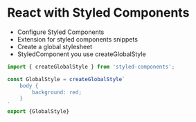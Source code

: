 # React with Styled Components

- Configure Styled Components
- Extension for styled components snippets
- Create a global stylesheet
- StyledComponent you use createGlobalStyle

```javascript
import { createGlobalStyle } from 'styled-components';

const GlobalStyle = createGlobalStyle`
    body {
        background: red;
    }
`
export {GlobalStyle}
```